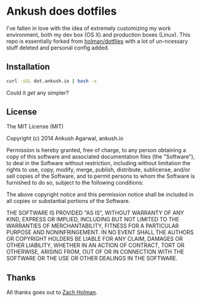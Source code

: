 # Ankush does dotfiles


I've fallen in love with the idea of extremely customizing my work environment, both my dev box (OS X) and production boxes (Linux). This repo is essentially forked from [holman/dotfiles](https://github.com/holman/dotfiles/) with a lot of un-ncessary stuff deleted and personal config added.

## Installation
```sh
curl -sSL dot.ankush.io | bash -s
```
Could it *get* any simpler?

## License

The MIT License (MIT)

Copyright (c) 2014 Ankush Agarwal, ankush.io

Permission is hereby granted, free of charge, to any person obtaining a copy
of this software and associated documentation files (the "Software"), to deal
in the Software without restriction, including without limitation the rights
to use, copy, modify, merge, publish, distribute, sublicense, and/or sell
copies of the Software, and to permit persons to whom the Software is
furnished to do so, subject to the following conditions:

The above copyright notice and this permission notice shall be included in
all copies or substantial portions of the Software.

THE SOFTWARE IS PROVIDED "AS IS", WITHOUT WARRANTY OF ANY KIND, EXPRESS OR
IMPLIED, INCLUDING BUT NOT LIMITED TO THE WARRANTIES OF MERCHANTABILITY,
FITNESS FOR A PARTICULAR PURPOSE AND NONINFRINGEMENT. IN NO EVENT SHALL THE
AUTHORS OR COPYRIGHT HOLDERS BE LIABLE FOR ANY CLAIM, DAMAGES OR OTHER
LIABILITY, WHETHER IN AN ACTION OF CONTRACT, TORT OR OTHERWISE, ARISING FROM,
OUT OF OR IN CONNECTION WITH THE SOFTWARE OR THE USE OR OTHER DEALINGS IN
THE SOFTWARE.


## Thanks
All thanks goes out to [Zach Holman](https://github.com/holman).
